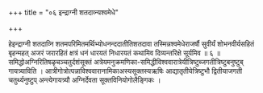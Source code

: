 +++
title = "०६ इन्द्राग्नी शतदाव्न्यश्वमेधे"

+++

हेइन्द्राग्नी शतदाव्नि शतमपरिमितमर्थिभ्योधनन्ददातीतिशतदावा तस्मिन्नश्वमेधेराजर्षौ सुवीर्यं शोभनवीर्यसहितं बृहन्महत् अजरं जरारहितं क्षत्रं धनं धारयतं निधारयतं कथामिव दिव्यन्तरिक्षे सूर्यमिव ॥ ६ ॥समिद्धोअग्निरितिषळृचञ्चतुर्दशंसूक्तं अत्रेयमनुक्रमणिका-समिद्धीविश्ववारात्रेयीत्रिष्टुब्जगतीत्रिष्टुबनुष्टुब् गायत्र्याविति । आत्रीगोत्रोत्पन्नाविश्ववारानामिकाअस्यसूक्तस्यऋषिः आद्यातृतीयेत्रिष्टुभौ द्वितीयाजगती चतुर्थ्यनुष्टुप् अन्त्येगायत्र्यौ अग्निर्देवता सूक्तविनियोगोलैङ्गिकः ।